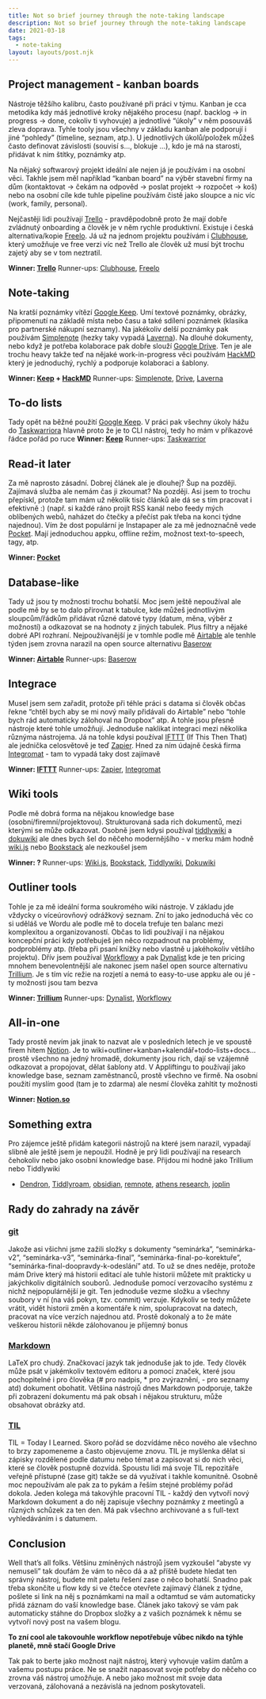 ```yaml
---
title: Not so brief journey through the note-taking landscape
description: Not so brief journey through the note-taking landscape
date: 2021-03-18
tags:
  - note-taking
layout: layouts/post.njk
---
```

## Project management - kanban boards

Nástroje těžšího kalibru, často používané při práci v týmu. Kanban je cca metodika kdy máš jednotlivé kroky nějakého procesu (např. backlog -> in progress -> done, cokoliv ti vyhovuje) a jednotlivé “úkoly” v něm posouváš zleva doprava. Tyhle tooly jsou všechny v základu kanban ale podporují i jiné “pohledy” (timeline, seznam, atp.). U jednotlivých úkolů/položek můžeš často definovat závislosti (souvisí s…, blokuje …), kdo je má na starosti, přidávat k nim štítky, poznámky atp.

Na nějaký softwarový projekt ideální ale nejen já je používám i na osobní věci. Takhle jsem měl například “kanban board” na výběr stavební firmy na dům (kontaktovat -> čekám na odpověd -> poslat projekt -> rozpočet -> koš) nebo na osobní cíle kde tuhle pipeline používám čistě jako sloupce a nic víc (work, family, personal).

Nejčastěji lidi používají [Trello](https://trello.com/) - pravděpodobně proto že mají dobře zvládnutý onboarding a člověk je v něm rychle produktivní. Existuje i česká alternativa/kopie [Freelo](https://www.freelo.cz/cs). Já už na jednom projektu používám i [Clubhouse](https://clubhouse.io/), který umožňuje ve free verzi víc než Trello ale člověk už musí být trochu zajetý aby se v tom neztratil.


**Winner: [Trello](https://trello.com/)**
Runner-ups: [Clubhouse](https://clubhouse.io/), [Freelo](https://www.freelo.cz/cs)

## Note-taking

Na kratší poznámky vítězí [Google Keep](https://keep.google.com/). Umí textové poznámky, obrázky, připomenutí na základě místa nebo času a také sdílení poznámek (klasika pro partnerské nákupní seznamy). Na jakékoliv delší poznámky pak používám [Simplenote](https://simplenote.com/) (hezky taky vypadá [Laverna](https://laverna.cc/)). Na dlouhé dokumenty, nebo když je potřeba kolaborace pak dobře slouží [Google Drive](https://www.google.cz/drive/apps.html). Ten je ale trochu heavy takže teď na nějaké work-in-progress věci používám [HackMD](https://hackmd.io/) který je jednoduchý, rychlý a podporuje kolaboraci a šablony.

**Winner: [Keep](https://keep.google.com/) + [HackMD](https://hackmd.io/)**
Runner-ups: [Simplenote](https://simplenote.com/), [Drive](https://www.google.cz/drive/apps.html), [Laverna](https://laverna.cc/)

## To-do lists

Tady opět na běžné použití [Google Keep](https://keep.google.com/). V práci pak všechny úkoly hážu do [Taskwarriora](https://taskwarrior.org/) hlavně proto že je to CLI nástroj, tedy ho mám v příkazové řádce pořád po ruce
**Winner: [Keep](https://keep.google.com/)**
Runner-ups: [Taskwarrior](https://taskwarrior.org/)


## Read-it later

Za mě naprosto zásadní. Dobrej článek ale je dlouhej? Šup na později. Zajímavá služba ale nemám čas ji zkoumat? Na později. Asi jsem to trochu přepískl, protože tam mám už několik tisíc článků ale dá se s tím pracovat i efektivně :) (např. si každé ráno projít RSS kanál nebo feedy mých oblíbených webů, naházet do čtečky a přečíst pak třeba na konci týdne najednou). Vím že dost populární je Instapaper ale za mě jednoznačně vede [Pocket](https://getpocket.com/). Mají jednoduchou appku, offline režim, možnost text-to-speech, tagy, atp.

**Winner: [Pocket](https://getpocket.com/)**

## Database-like

Tady už jsou ty možnosti trochu bohatší. Moc jsem ještě nepoužíval ale podle mě by se to dalo přirovnat k tabulce, kde můžeš jednotlivým sloupcům/řádkům přidávat různé datové typy (datum, měna, výběr z možností) a odkazovat se na hodnoty z jiných tabulek. Plus filtry a nějaké dobré API rozhraní. Nejpoužívanější je v tomhle podle mě [Airtable](https://airtable.com/) ale tenhle týden jsem zrovna narazil na open source alternativu [Baserow](https://baserow.io/)

**Winner: [Airtable](https://airtable.com/)**
Runner-ups: [Baserow](https://baserow.io/)

## Integrace

Musel jsem sem zařadit, protože při téhle práci s datama si člověk občas řekne “chtěl bych aby se mi nový maily přidávali do Airtable” nebo “tohle bych rád automaticky zálohoval na Dropbox” atp. A tohle jsou přesně nástroje které tohle umožňují. Jednoduše naklikat integraci mezi několika různýma nástrojema. Já na tohle kdysi používal [IFTTT](https://ifttt.com/) (If This Then That) ale jednička celosvětově je teď [Zapier](https://zapier.com/). Hned za ním údajně česká firma [Integromat](https://www.integromat.com/cs) - tam to vypadá taky dost zajímavě

**Winner: [IFTTT](https://ifttt.com/)**
Runner-ups: [Zapier](https://zapier.com/), [Integromat](https://www.integromat.com/cs)

## Wiki tools

Podle mě dobrá forma na nějakou knowledge base (osobní/firemní/projektovou). Strukturovaná sada rich dokumentů, mezi kterými se může odkazovat. Osobně jsem kdysi používal [tiddlywiki](https://tiddlywiki.com/) a [dokuwiki](https://www.dokuwiki.org/dokuwiki) ale dnes bych šel do něčeho modernějšího - v merku mám hodně [wiki.js](https://js.wiki/) nebo [Bookstack](https://www.bookstackapp.com/) ale nezkoušel jsem

**Winner: ?**
Runner-ups: [Wiki.js](https://js.wiki/), [Bookstack](https://www.bookstackapp.com/), [Tiddlywiki](https://tiddlywiki.com/), [Dokuwiki](https://www.dokuwiki.org/dokuwiki)

## Outliner tools

Tohle je za mě ideální forma soukromého wiki nástroje. V základu jde vždycky o víceúrovňový odrážkový seznam. Zní to jako jednoduchá věc co si uděláš ve Wordu ale podle mě to docela trefuje ten balanc mezi komplexitou a organizovaností. Občas to lidi používají i na nějakou koncepční práci kdy potřebuješ jen něco rozpadnout na problémy, podproblémy atp. (třeba při psaní knížky nebo vlastně u jakéhokoliv většího projektu). Dřív jsem používal [Workflowy](https://workflowy.com/) a pak [Dynalist](https://dynalist.io/) kde je ten pricing mnohem benevolentnější ale nakonec jsem našel open source alternativu [Trillium](https://github.com/zadam/trilium). Je s tím víc režie na rozjetí a nemá to easy-to-use appku ale ou jé - ty možnosti jsou tam bezva

**Winner: [Trillium](https://github.com/zadam/trilium)**
Runner-ups: [Dynalist](https://dynalist.io/), [Workflowy](https://workflowy.com/)

## All-in-one

Tady prostě nevím jak jinak to nazvat ale v posledních letech je ve spoustě firem hitem [Notion](https://www.notion.so/). Je to wiki+outliner+kanban+kalendář+todo-lists+docs… prostě všechno na jedný hromadě, dokumenty jsou rich, dají se vzájemně odkazovat a propojovat, dělat šablony atd. V Appliftingu to používají jako knowledge base, seznam zaměstnanců, prostě všechno ve firmě. Na osobní použití myslím good (tam je to zdarma) ale nesmí člověka zahltit ty možnosti

**Winner: [Notion.so](https://www.notion.so/)**

## Something extra

Pro zájemce ještě přidám kategorii nástrojů na které jsem narazil, vypadají slibně ale ještě jsem je nepoužil. Hodně je prý lidi používají na research čehokoliv nebo jako osobní knowledge base. Přijdou mi hodně jako Trillium nebo Tiddlywiki
- [Dendron](https://www.dendron.so/), [Tiddlyroam](https://tiddlyroam.org/), [obsidian](https://obsidian.md/), [remnote](https://www.remnote.io/), [athens research](https://github.com/athensresearch/athens), [joplin](https://github.com/laurent22/joplin)

## Rady do zahrady na závěr
### [git](https://git-scm.com/book/cs/v2/%C3%9Avod-Z%C3%A1klady-syst%C3%A9mu-Git)
Jakože asi všichni jsme zažili složky s dokumenty “seminárka”, “seminárka-v2”, “seminárka-v3”, “seminárka-final”, “seminárka-final-po-korektuře”, “seminárka-final-doopravdy-k-odeslání” atd. To už se dnes neděje, protože mám Drive který má historii editací ale tuhle historii můžete mít prakticky u jakýchkoliv digitálních souborů. Jednoduše pomocí verzovacího systému z nichž nejpopulárnější je git. Ten jednoduše vezme složku a všechny soubory v ní (na váš pokyn, tzv. commit) verzuje. Kdykoliv se tedy můžete vrátit, vidět historii změn a komentáře k nim, spolupracovat na datech, pracovat na více verzích najednou atd. Prostě dokonalý a to že máte veškerou historii někde zálohovanou je příjemný bonus

### [Markdown](https://cs.wikipedia.org/wiki/Markdown)
LaTeX pro chudý. Značkovací jazyk tak jednoduše jak to jde. Tedy člověk může psát v jakémkoliv textovém editoru a pomocí značek, které jsou pochopitelné i pro člověka (# pro nadpis, * pro zvýraznění, - pro seznamy atd) dokument obohatit. Většina nástrojů dnes Markdown podporuje, takže při zobrazení dokumentu má pak obsah i nějakou strukturu, může obsahovat obrázky atd.

### [TIL](https://www.reddit.com/r/todayilearned/)
TIL = Today I Learned. Skoro pořád se dozvídáme něco nového ale všechno to brzy zapomeneme a často objevujeme znovu. TIL je myšlenka dělat si zápisky rozdělené podle datumu nebo témat a zapisovat si do nich věci, které se člověk postupně dozvídá. Spoustu lidi má svoje TIL repozitáře veřejně přístupné (zase git) takže se dá využívat i takhle komunitně. Osobně moc nepoužívám ale pak za to pykám a řeším stejné problémy pořád dokola. Jeden kolega má takovýhle pracovní TIL - každý den vytvoří nový Markdown dokument a do něj zapisuje všechny poznámky z meetingů a různých schůzek za ten den. Má pak všechno archivované a s full-text vyhledáváním i s datumem.


## Conclusion

Well that’s all folks. Většinu zmíněných nástrojů jsem vyzkoušel “abyste vy nemuseli” tak doufám že vám to něco dá a až příště budete hledat ten správný nástroj, budete mít paletu řešení zase o něco bohatší. Snadno pak třeba skončíte u flow kdy si ve čtečce otevřete zajímavý článek z týdne, pošlete si link na něj s poznámkami na mail a odtamtud se vám automaticky přidá záznam do vaší knowledge base. Článek jako takový se vám pak automaticky stáhne do Dropbox složky a z vašich poznámek k němu se vytvoří nový post na vašem blogu.

**To zní cool ale takovouhle workflow nepotřebuje vůbec nikdo na týhle planetě, mně stačí Google Drive**

Tak pak to berte jako možnost najít nástroj, který vyhovuje vašim datům a vašemu postupu práce. Ne se snažit napasovat svoje potřeby do něčeho co zrovna váš nástroj umožňuje. A nebo jako možnost mít svoje data verzovaná, zálohovaná a nezávislá na jednom poskytovateli.

